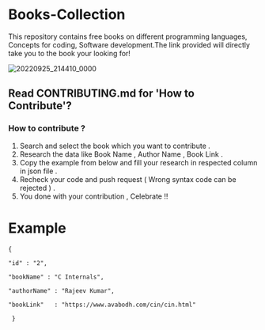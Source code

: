# Books-Collection
This repository contains free books on different programming languages, Concepts for coding, Software development.The link provided will directly take you to the book your looking for!

![20220925_214410_0000](https://user-images.githubusercontent.com/110158865/192154523-abb62827-893d-4577-a6a5-7508b25f8082.png)

## Read CONTRIBUTING.md for 'How to Contribute'?

### How to contribute ?

1. Search and select the book which you want to contribute .
2. Research the data like Book Name , Author Name , Book Link .
3. Copy the example from below and fill your research in respected column in json file .
4. Recheck your code and push request ( Wrong syntax code can be rejected ) .
5. You done with your contribution , Celebrate !! 

 # Example

    {
 
    "id" : "2",
    
    "bookName" : "C Internals",
    
    "authorName" : "Rajeev Kumar",
    
    "bookLink"   : "https://www.avabodh.com/cin/cin.html"
    
     }
   



